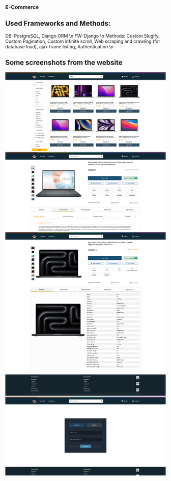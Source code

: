 ### E-Commerce
 
## Used Frameworks and Methods:
DB: PostgreSQL, Django ORM \n
FW: Django \n
Methods: Custom Slugify, Custom Pagination, Custom infinite scroll, Web scraping and crawling (for database load), ajax frame listing, Authentication \n

## Some screenshots from the website


![Screenshots](https://github.com/thbn1/E-Commerce/blob/main/forgithub/ss3.png)
![Screenshots](https://github.com/thbn1/E-Commerce/blob/main/forgithub/ss2.png)
![Screenshots](https://github.com/thbn1/E-Commerce/blob/main/forgithub/ss1.png)
![Screenshots](https://github.com/thbn1/E-Commerce/blob/main/forgithub/ss5.png)
